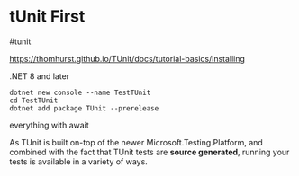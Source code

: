 # tUnit First

#tunit

https://thomhurst.github.io/TUnit/docs/tutorial-basics/installing

.NET 8 and later

```
dotnet new console --name TestTUnit
cd TestTUnit
dotnet add package TUnit --prerelease
```

everything with await

As TUnit is built on-top of the newer Microsoft.Testing.Platform, and combined with the fact that TUnit tests are **source generated**, running your tests is available in a variety of ways.

